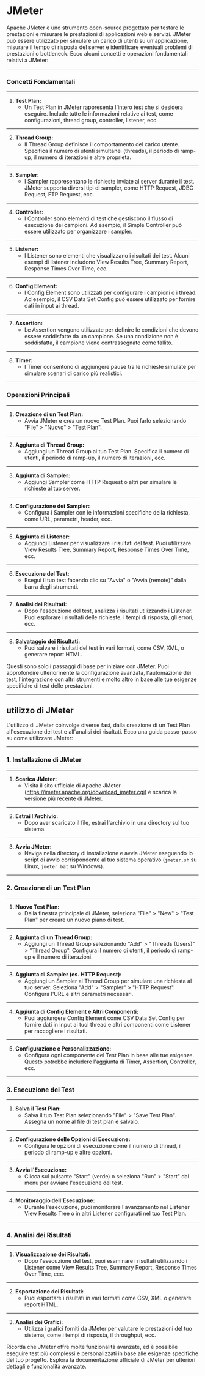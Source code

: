 # JMeter

Apache JMeter è uno strumento open-source progettato per testare le prestazioni e misurare le prestazioni di applicazioni web e servizi. JMeter può essere utilizzato per simulare un carico di utenti su un'applicazione, misurare il tempo di risposta del server e identificare eventuali problemi di prestazioni o bottleneck. Ecco alcuni concetti e operazioni fondamentali relativi a JMeter:

---

### Concetti Fondamentali

---

1. **Test Plan:**
   - Un Test Plan in JMeter rappresenta l'intero test che si desidera eseguire. Include tutte le informazioni relative ai test, come configurazioni, thread group, controller, listener, ecc.

---

2. **Thread Group:**
   - Il Thread Group definisce il comportamento del carico utente. Specifica il numero di utenti simultanei (threads), il periodo di ramp-up, il numero di iterazioni e altre proprietà.

---

3. **Sampler:**
   - I Sampler rappresentano le richieste inviate al server durante il test. JMeter supporta diversi tipi di sampler, come HTTP Request, JDBC Request, FTP Request, ecc.

---

4. **Controller:**
   - I Controller sono elementi di test che gestiscono il flusso di esecuzione dei campioni. Ad esempio, il Simple Controller può essere utilizzato per organizzare i sampler.

---

5. **Listener:**
   - I Listener sono elementi che visualizzano i risultati dei test. Alcuni esempi di listener includono View Results Tree, Summary Report, Response Times Over Time, ecc.

---

6. **Config Element:**
   - I Config Element sono utilizzati per configurare i campioni o i thread. Ad esempio, il CSV Data Set Config può essere utilizzato per fornire dati in input ai thread.

---

7. **Assertion:**
   - Le Assertion vengono utilizzate per definire le condizioni che devono essere soddisfatte da un campione. Se una condizione non è soddisfatta, il campione viene contrassegnato come fallito.

---

8. **Timer:**
   - I Timer consentono di aggiungere pause tra le richieste simulate per simulare scenari di carico più realistici.

---

### Operazioni Principali

---

1. **Creazione di un Test Plan:**
   - Avvia JMeter e crea un nuovo Test Plan. Puoi farlo selezionando "File" > "Nuovo" > "Test Plan".

---

2. **Aggiunta di Thread Group:**
   - Aggiungi un Thread Group al tuo Test Plan. Specifica il numero di utenti, il periodo di ramp-up, il numero di iterazioni, ecc.

---

3. **Aggiunta di Sampler:**
   - Aggiungi Sampler come HTTP Request o altri per simulare le richieste al tuo server.

---

4. **Configurazione dei Sampler:**
   - Configura i Sampler con le informazioni specifiche della richiesta, come URL, parametri, header, ecc.

---

5. **Aggiunta di Listener:**
   - Aggiungi Listener per visualizzare i risultati del test. Puoi utilizzare View Results Tree, Summary Report, Response Times Over Time, ecc.

---

6. **Esecuzione del Test:**
   - Esegui il tuo test facendo clic su "Avvia" o "Avvia (remote)" dalla barra degli strumenti.

---

7. **Analisi dei Risultati:**
   - Dopo l'esecuzione del test, analizza i risultati utilizzando i Listener. Puoi esplorare i risultati delle richieste, i tempi di risposta, gli errori, ecc.

---

8. **Salvataggio dei Risultati:**
   - Puoi salvare i risultati del test in vari formati, come CSV, XML, o generare report HTML.

Questi sono solo i passaggi di base per iniziare con JMeter. Puoi approfondire ulteriormente la configurazione avanzata, l'automazione dei test, l'integrazione con altri strumenti e molto altro in base alle tue esigenze specifiche di test delle prestazioni.


---

## utilizzo di JMeter

L'utilizzo di JMeter coinvolge diverse fasi, dalla creazione di un Test Plan all'esecuzione dei test e all'analisi dei risultati. Ecco una guida passo-passo su come utilizzare JMeter:

---

### 1. Installazione di JMeter

---

1. **Scarica JMeter:**
   - Visita il sito ufficiale di Apache JMeter (<https://jmeter.apache.org/download_jmeter.cgi>) e scarica la versione più recente di JMeter.

---

2. **Estrai l'Archivio:**
   - Dopo aver scaricato il file, estrai l'archivio in una directory sul tuo sistema.

---

3. **Avvia JMeter:**
   - Naviga nella directory di installazione e avvia JMeter eseguendo lo script di avvio corrispondente al tuo sistema operativo (`jmeter.sh` su Linux, `jmeter.bat` su Windows).

---

### 2. Creazione di un Test Plan

---

1. **Nuovo Test Plan:**
   - Dalla finestra principale di JMeter, seleziona "File" > "New" > "Test Plan" per creare un nuovo piano di test.

---

2. **Aggiunta di un Thread Group:**
   - Aggiungi un Thread Group selezionando "Add" > "Threads (Users)" > "Thread Group". Configura il numero di utenti, il periodo di ramp-up e il numero di iterazioni.

---

3. **Aggiunta di Sampler (es. HTTP Request):**
   - Aggiungi un Sampler al Thread Group per simulare una richiesta al tuo server. Seleziona "Add" > "Sampler" > "HTTP Request". Configura l'URL e altri parametri necessari.

---

4. **Aggiunta di Config Element e Altri Componenti:**
   - Puoi aggiungere Config Element come CSV Data Set Config per fornire dati in input ai tuoi thread e altri componenti come Listener per raccogliere i risultati.

---

5. **Configurazione e Personalizzazione:**
   - Configura ogni componente del Test Plan in base alle tue esigenze. Questo potrebbe includere l'aggiunta di Timer, Assertion, Controller, ecc.

---

### 3. Esecuzione dei Test

---

1. **Salva il Test Plan:**
   - Salva il tuo Test Plan selezionando "File" > "Save Test Plan". Assegna un nome al file di test plan e salvalo.

---

2. **Configurazione delle Opzioni di Esecuzione:**
   - Configura le opzioni di esecuzione come il numero di thread, il periodo di ramp-up e altre opzioni.

---

3. **Avvia l'Esecuzione:**
   - Clicca sul pulsante "Start" (verde) o seleziona "Run" > "Start" dal menu per avviare l'esecuzione del test.

---

4. **Monitoraggio dell'Esecuzione:**
   - Durante l'esecuzione, puoi monitorare l'avanzamento nel Listener View Results Tree o in altri Listener configurati nel tuo Test Plan.

---

### 4. Analisi dei Risultati

---

1. **Visualizzazione dei Risultati:**
   - Dopo l'esecuzione del test, puoi esaminare i risultati utilizzando i Listener come View Results Tree, Summary Report, Response Times Over Time, ecc.

---

2. **Esportazione dei Risultati:**
   - Puoi esportare i risultati in vari formati come CSV, XML o generare report HTML.

---

3. **Analisi dei Grafici:**
   - Utilizza i grafici forniti da JMeter per valutare le prestazioni del tuo sistema, come i tempi di risposta, il throughput, ecc.

Ricorda che JMeter offre molte funzionalità avanzate, ed è possibile eseguire test più complessi e personalizzati in base alle esigenze specifiche del tuo progetto. Esplora la documentazione ufficiale di JMeter per ulteriori dettagli e funzionalità avanzate.
